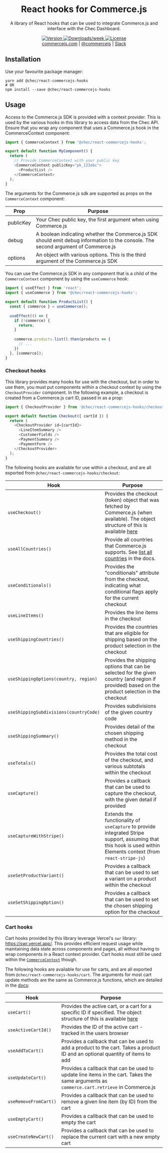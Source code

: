 <h1 align="center">
  React hooks for Commerce.js
</h1>
<p align="center">
  A library of React hooks that can be used to integrate Commerce.js and interface with the Chec Dashboard.
</p>

<p align="center">
  <a href="https://npmjs.org/package/@chec/react-commercejs-hooks">
    <img src="https://img.shields.io/npm/v/@chec/react-commercejs-hooks.svg" alt="Version" />
  </a>
  <a href="https://npmjs.org/package/@chec/react-commercejs-hooks">
    <img src="https://img.shields.io/npm/dw/@chec/react-commercejs-hooks.svg" alt="Downloads/week" />
  </a>
    <a href="https://github.com/chec/commerce.js/blob/master/packages/react-commercejs-hooks/package.json">
    <img src="https://img.shields.io/npm/l/@chec/react-commercejs-hooks" alt="License" />
  </a>
  <br>
  <a href="https://commercejs.com">commercejs.com</a> | <a href="https://twitter.com/commercejs">@commercejs</a> | <a href="http://slack.commercejs.com">Slack</a>
</p>

## Installation

Use your favourite package manager:

```shell
yarn add @chec/react-commercejs-hooks
# OR
npm install --save @chec/react-commercejs-hooks
```

## Usage

Access to the Commerce.js SDK is provided with a context provider. This is used by the various hooks in this library to
access data from the Chec API. Ensure that you wrap any component that uses a Commerce.js hook in the CommerceContext
component:

```js
import { CommerceContext } from '@chec/react-commercejs-hooks';

export default function MyComponent() {
  return (
    // Provide CommerceContext with your public key
    <CommerceContext publicKey="pk_123abc">
      <ProductList />
    </CommerceContext>
  );
}
```

The arguments for the Commerce.js sdk are supported as props on the `CommerceContext` component:

| Prop | Purpose |
| ---- | ------- |
| publicKey | Your Chec public key, the first argument when using Commerce.js |
| debug | A boolean indicating whether the Commerce.js SDK should emit debug information to the console. The second argument of Commerce.js |
| options | An object with various options. This is the third argument of the Commerce.js SDK |

You can use the Commerce.js SDK in any component that is a child of the `CommerceContext` component by using the 
`useCommerce` hook:

```js
import { useEffect } from 'react';
import { useCommerce } from '@chec/react-commercejs-hooks';

export default function ProductList() {
  const { commerce } = useCommerce();
  
  useEffect(() => {
    if (!commerce) {
      return;
    }
    
    commerce.products.list().then(products => {
      // ...
    })
  }, [commerce]);
}
```

### Checkout hooks

This library provides many hooks for use with the checkout, but in order to use them, you must put components within a
checkout context by using the `CheckoutProvider` component. In the following example, a checkout is created from a 
Commerce.js cart ID, passed in as a prop:

```js
import { CheckoutProvider } from '@chec/react-commercejs-hooks/checkout';

export default function Checkout({ cartId }) {
  return (
    <CheckoutProvider id={cartId}>
      <LineItemSummary />
      <CustomerFields />
      <PaymentSummary />
      <PaymentForm />
    </CheckoutProvider>
  );
}
```

The following hooks are available for use within a checkout, and are all exported from 
`@chec/react-commercejs-hooks/checkout`:

| Hook | Purpose |
| ---- | ------- |
| `useCheckout()` | Provides the checkout (token) object that was fetched by Commerce.js (when available). The object structure of this is available [here](https://commercejs.com/docs/api/#checkout) |
| `useAllCountries()` | Provide all countries that Commerce.js supports. See [list all countries](https://commercejs.com/docs/sdk/checkout#list-all-countries) in the docs. |
| `useConditionals()` | Provides the "conditionals" attribute from the checkout, indicating what conditional flags apply for the current checkout |
| `useLineItems()` | Provides the line items in the checkout |
| `useShippingCountries()` | Provides the countries that are eligible for shipping based on the product selection in the checkout |
| `useShippingOptions(country, region)` | Provides the shipping options that can be selected for the given country (and region if provided) based on the product selection in the checkout |
| `useShippingSubdivisions(countryCode)` | Provides subdivisions of the given country code |
| `useShippingSummary()` | Provides detail of the chosen shipping method in the checkout |
| `useTotals()` | Provides the total cost of the checkout, and various subtotals within the checkout |
| `useCapture()` | Provides a callback that can be used to capture the checkout, with the given detail if provided |
| `useCaptureWithStripe()` | Extends the functionality of `useCapture` to provide integrated Stripe support, assuming that this hook is used within Elements context (from `react-stripe-js`) |
| `useSetProductVariant()` | Provides a callback that can be used to set a variant on a product within the checkout |
| `useSetShippingOption()` | Provides a callback that can be used to set the chosen shipping option for the checkout |

### Cart hooks

Cart hooks provided by this library leverage Vercel's `swr` library: https://swr.vercel.app/. This provides efficient
request usage while maintaining data state across components and pages, all without having to wrap components in a React
context provider. Cart hooks must still be used within the [`CommerceContext`](#usage) though.

The following hooks are available for use for carts, and are all exported from `@chec/react-commercejs-hooks/cart`. The
arguments for most cart update methods are the same as Commerce.js functions, which are detailed in the 
[docs](https://commercejs.com/docs):

| Hook | Purpose |
| ---- | ------- |
| `useCart()` | Provides the active cart, or a cart for a specific ID if specified. The object structure of this is available [here](https://commercejs.com/docs/api/#carts) |
| `useActiveCartId()` | Provides the ID of the active cart - tracked in the users browser |
| `useAddToCart()` | Provides a callback that can be used to add a product to the cart. Takes a product ID and an optional quantity of items to add |
| `useUpdateCart()` | Provides a callback that can be used to update line items in the cart. Takes the same arguments as `commerce.cart.retrieve` in Commerce.js |
| `useRemoveFromCart()` | Provides a callback that can be used to remove a given line item (by ID) from the cart |
| `useEmptyCart()` | Provides a callback that can be used to empty the cart |
| `useCreateNewCart()` | Provides a callback that can be used to replace the current cart with a new empty cart |

